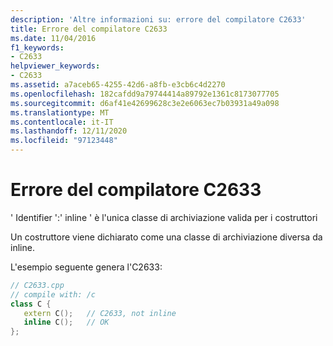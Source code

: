 ```yaml
---
description: 'Altre informazioni su: errore del compilatore C2633'
title: Errore del compilatore C2633
ms.date: 11/04/2016
f1_keywords:
- C2633
helpviewer_keywords:
- C2633
ms.assetid: a7aceb65-4255-42d6-a8fb-e3cb6c4d2270
ms.openlocfilehash: 182cafdd9a79744414a89792e1361c8173077705
ms.sourcegitcommit: d6af41e42699628c3e2e6063ec7b03931a49a098
ms.translationtype: MT
ms.contentlocale: it-IT
ms.lasthandoff: 12/11/2020
ms.locfileid: "97123448"
---
```

# <a name="compiler-error-c2633"></a>Errore del compilatore C2633

' Identifier ':' inline ' è l'unica classe di archiviazione valida per i costruttori

Un costruttore viene dichiarato come una classe di archiviazione diversa da inline.

L'esempio seguente genera l'C2633:

```cpp
// C2633.cpp
// compile with: /c
class C {
   extern C();   // C2633, not inline
   inline C();   // OK
};
```

